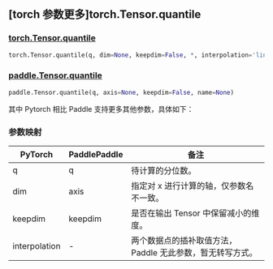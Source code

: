 ## [torch 参数更多]torch.Tensor.quantile

### [torch.Tensor.quantile](https://pytorch.org/docs/stable/generated/torch.Tensor.quantile.html#torch.Tensor.quantile)

```python
torch.Tensor.quantile(q, dim=None, keepdim=False, *, interpolation='linear')
```

### [paddle.Tensor.quantile](https://www.paddlepaddle.org.cn/documentation/docs/zh/api/paddle/Tensor_cn.html#quantile-q-axis-none-keepdim-false-name-none)

```python
paddle.Tensor.quantile(q, axis=None, keepdim=False, name=None)
```

其中 Pytorch 相比 Paddle 支持更多其他参数，具体如下：

### 参数映射
| PyTorch | PaddlePaddle | 备注                     |
| ------- | ------------ | ------------------------ |
| q       | q            |待计算的分位数。          |
| dim     | axis         |指定对 x 进行计算的轴，仅参数名不一致。|
| keepdim | keepdim      |是否在输出 Tensor 中保留减小的维度。|
| interpolation | -      |两个数据点的插补取值方法，Paddle 无此参数，暂无转写方式。|
